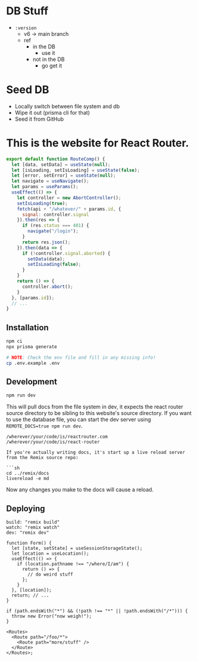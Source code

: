 # DB Stuff

- `:version`
  - v6 -> main branch
  - ref
    - in the DB
      - use it
    - not in the DB
      - go get it

# Seed DB

- Locally switch between file system and db
- Wipe it out (prisma cli for that)
- Seed it from GitHub

# This is the website for React Router.

```js
export default function RouteComp() {
  let [data, setData] = useState(null);
  let [isLoading, setIsLoading] = useState(false);
  let [error, setError] = useState(null);
  let navigate = useNavigate();
  let params = useParams();
  useEffect(() => {
    let controller = new AbortController();
    setIsLoading(true);
    fetch(api + "/whatever/" + params.id, {
      signal: controller.signal
    }).then(res => {
      if (res.status === 401) {
        navigate("/login");
      }
      return res.json();
    }).then(data => {
      if (!controller.signal.aborted) {
        setData(data);
        setIsLoading(false);
      }
    }
    return () => {
      controller.abort();
    }
  }, [params.id]);
  // ...
}
```

## Installation

```sh
npm ci
npx prisma generate

# NOTE: Check the env file and fill in any missing info!
cp .env.example .env
```

## Development

```sh
npm run dev
```

This will pull docs from the file system in dev, it expects the react router source directory to be sibling to this website's source directory. If you want to use the database file, you can start the dev server using `REMOTE_DOCS=true npm run dev`.

````
/wherever/your/code/is/reactrouter.com
/wherever/your/code/is/react-router

If you're actually writing docs, it's start up a live reload server from the Remix source repo:

```sh
cd ../remix/docs
livereload -e md
````

Now any changes you make to the docs will cause a reload.

## Deploying

```
build: "remix build"
watch: "remix watch"
dev: "remix dev"
```

```tsx
function Form() {
  let [state, setState] = useSessionStorageState();
  let location = useLocation();
  useEffect(() => {
    if (location.pathname !== "/where/I/am") {
      return () => {
        // do weird stuff
      };
    }
  }, [location]);
  return; // ...
}

if (path.endsWith("*") && (!path !== "*" || !path.endsWith("/*"))) {
  throw new Error("now weigh!");
}

<Routes>
  <Route path="/foo/*">
    <Route path="more/stuff" />
  </Route>
</Routes>;
```
